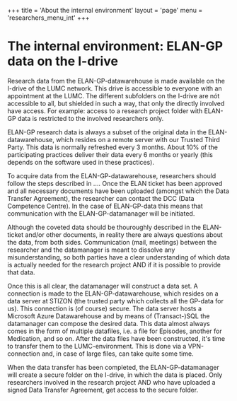 +++
title = 'About the internal environment'
layout = 'page'
menu = 'researchers_menu_int'
+++

# The internal environment: ELAN-GP data on the I-drive

Research data from the ELAN-GP-datawarehouse is made available on the I-drive of the LUMC network. This drive is accessible to everyone with an appointment at the LUMC. The different subfolders on the I-drive are nót accessible to all, but shielded in such a way, that only the directly involved have access. For example: access to a research project folder with ELAN-GP data is restricted to the involved researchers only.

ELAN-GP research data is always a subset of the original data in the ELAN-datawarehouse, which resides on a remote server with our Trusted Third Party. This data is normally refreshed every 3 months. About 10% of the participating practices deliver their data every 6 months or yearly (this depends on the software used in these practices).

To acquire data from the ELAN-GP-datawarehouse, researchers should follow the steps described in ....  Once the ELAN ticket has been approved and all necessary documents have been uploaded (amongst which the Data Transfer Agreement), the researcher can contact the DCC (Data Competence Centre). In the case of ELAN-GP-data this means that communication with the ELAN-GP-datamanager will be initiated.

Although the coveted data should be thouroughly described in the ELAN-ticket and/or other documents, in reality there are always questions about the data, from both sides. Communication (mail, meetings) between the researcher and the datamanager is meant to dissolve any misunderstanding, so both parties have a clear understanding of which data is actually needed for the research project AND if it is possible to provide that data.

Once this is all clear, the datamanager will construct a data set. A connection is made to the ELAN-GP-datawarehouse, which resides on a data server at STIZON (the trusted party which collects all the GP-data for us). This connection is (of course) secure. The data server hosts a Microsoft Azure Datawarehouse and by means of (Transact-)SQL the datamanager can compose the desired data. This data almost always comes in the form of multiple datafiles, i.e. a file for Episodes, another for Medication, and so on.
After the data files have been constructed, it's time to transfer them to the LUMC-environment. This is done via a VPN-connection and, in case of large files, can take quite some time.

When the data transfer has been completed, the ELAN-GP-datamanager will create a secure folder on the I-drive, in which the data is placed. Only researchers involved in the research project AND who have uploaded a signed Data Transfer Agreement, get access to the secure folder.  
